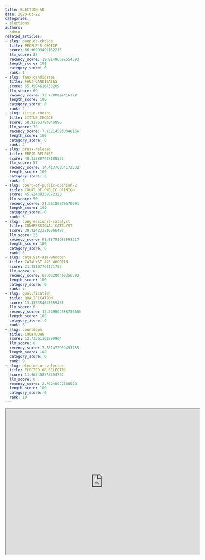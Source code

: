 ```yaml
---
title: ELECTION AD
date: 2020-02-22
categories:
- elections
authors:
- admin
related_articles:
- slug: peoples-choice
  title: PEOPLE'S CHOICE
  score: 66.90999491162215
  llm_score: 85
  recency_score: 19.91496692554393
  length_score: 100
  category_score: 0
  rank: 1
- slug: faux-candidates
  title: FAUX CANDIDATES
  score: 65.3504616833289
  llm_score: 69
  recency_score: 73.7780009416378
  length_score: 100
  category_score: 0
  rank: 2
- slug: little-choice
  title: LITTLE CHOICE
  score: 58.91263783846896
  llm_score: 75
  recency_score: 7.932145950048156
  length_score: 100
  category_score: 0
  rank: 3
- slug: press-release
  title: PRESS RELEASE
  score: 48.832887437188525
  llm_score: 57
  recency_score: 14.41376834172532
  length_score: 100
  category_score: 0
  rank: 4
- slug: court-of-public-opinion-2
  title: COURT OF PUBLIC OPINION
  score: 45.62489356872323
  llm_score: 50
  recency_score: 21.56180819670091
  length_score: 100
  category_score: 0
  rank: 5
- slug: congressional-catalyst
  title: CONGRESSIONAL CATALYST
  score: 39.824233820866496
  llm_score: 23
  recency_score: 91.85751983563217
  length_score: 100
  category_score: 0
  rank: 6
- slug: catalyst-ass-whoopin
  title: CATALYST ASS WHOOPIN
  score: 21.85107763131753
  llm_score: 0
  recency_score: 67.03200460356393
  length_score: 100
  category_score: 0
  rank: 7
- slug: qualification
  title: QUALIFICATION
  score: 13.435354613659486
  llm_score: 0
  recency_score: 12.329804988786655
  length_score: 100
  category_score: 0
  rank: 8
- slug: countdown
  title: COUNTDOWN
  score: 12.73561108299904
  llm_score: 0
  recency_score: 7.781472039493755
  length_score: 100
  category_score: 0
  rank: 9
- slug: elected-or-selected
  title: ELECTED OR SELECTED
  score: 11.963458573354751
  llm_score: 0
  recency_score: 2.76248072680588
  length_score: 100
  category_score: 0
  rank: 10
---
```

<iframe src="https://drive.google.com/file/d/1oWpT1Dj3d9vFolvoTmyvZ951KN_7F8Oh/preview" width="640" height="480"></iframe>
